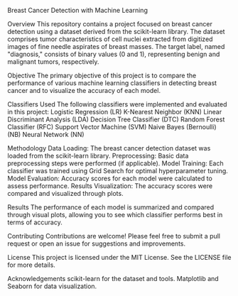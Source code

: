 Breast Cancer Detection with Machine Learning

Overview
This repository contains a project focused on breast cancer detection using a dataset derived from the scikit-learn library. The dataset comprises tumor characteristics of cell nuclei extracted from digitized images of fine needle aspirates of breast masses. The target label, named "diagnosis," consists of binary values (0 and 1), representing benign and malignant tumors, respectively.

Objective
The primary objective of this project is to compare the performance of various machine learning classifiers in detecting breast cancer and to visualize the accuracy of each model.

Classifiers Used
The following classifiers were implemented and evaluated in this project:
Logistic Regression (LR)
K-Nearest Neighbor (KNN)
Linear Discriminant Analysis (LDA) 
Decision Tree Classifier (DTC) 
Random Forest Classifier (RFC) 
Support Vector Machine (SVM) 
Naive Bayes (Bernoulli) (NB) 
Neural Network (NN)

Methodology
Data Loading: The breast cancer detection dataset was loaded from the scikit-learn library. Preprocessing: Basic data preprocessing steps were performed (if applicable).
Model Training: Each classifier was trained using Grid Search for optimal hyperparameter tuning.
Model Evaluation: Accuracy scores for each model were calculated to assess performance. Results Visualization: The accuracy scores were compared and visualized through plots.

Results
The performance of each model is summarized and compared through visual plots, allowing you to see which classifier performs best in terms of accuracy.

Contributing
Contributions are welcome! Please feel free to submit a pull request or open an issue for suggestions and improvements.

License
This project is licensed under the MIT License. See the LICENSE file for more details.

Acknowledgements
scikit-learn for the dataset and tools. Matplotlib and Seaborn for data visualization.
